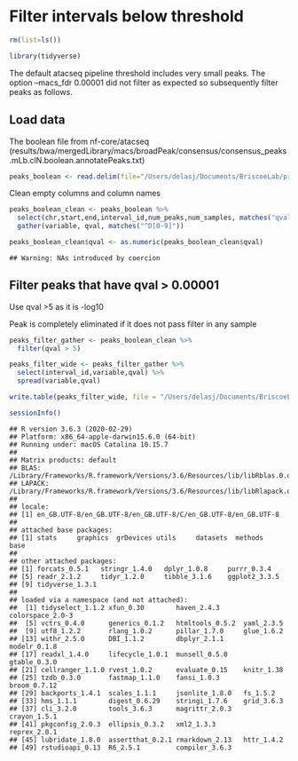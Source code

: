 Filter intervals below threshold
================

``` r
rm(list=ls())

library(tidyverse)
```

The default atacseq pipeline threshold includes very small peaks. The
option –macs\_fdr 0.00001 did not filter as expected so subsequently
filter peaks as follows.

## Load data

The boolean file from nf-core/atacseq
(results/bwa/mergedLibrary/macs/broadPeak/consensus/consensus\_peaks.mLb.clN.boolean.annotatePeaks.txt)

``` r
peaks_boolean <- read.delim(file="/Users/delasj/Documents/BriscoeLab/project_DV_ATAC_reproduce_analysis/inputs_cats-atac_1/consensus_peaks.mLb.clN.boolean.annotatePeaks.txt",header=TRUE, stringsAsFactors = FALSE)
```

Clean empty columns and column names

``` r
peaks_boolean_clean <- peaks_boolean %>%
  select(chr,start,end,interval_id,num_peaks,num_samples, matches("qval$")) %>%
  gather(variable, qval, matches("^D[0-9]"))

peaks_boolean_clean$qval <- as.numeric(peaks_boolean_clean$qval)
```

    ## Warning: NAs introduced by coercion

## Filter peaks that have qval \> 0.00001

Use qval \>5 as it is -log10

Peak is completely eliminated if it does not pass filter in any sample

``` r
peaks_filter_gather <- peaks_boolean_clean %>%
  filter(qval > 5)

peaks_filter_wide <- peaks_filter_gather %>%
  select(interval_id,variable,qval) %>%
  spread(variable,qval)

write.table(peaks_filter_wide, file = "/Users/delasj/Documents/BriscoeLab/project_DV_ATAC_reproduce_analysis/outputs_cats-atac_1/consensus_peakfdr_filtered.csv", quote = FALSE, row.names = FALSE)
```

``` r
sessionInfo()
```

    ## R version 3.6.3 (2020-02-29)
    ## Platform: x86_64-apple-darwin15.6.0 (64-bit)
    ## Running under: macOS Catalina 10.15.7
    ## 
    ## Matrix products: default
    ## BLAS:   /Library/Frameworks/R.framework/Versions/3.6/Resources/lib/libRblas.0.dylib
    ## LAPACK: /Library/Frameworks/R.framework/Versions/3.6/Resources/lib/libRlapack.dylib
    ## 
    ## locale:
    ## [1] en_GB.UTF-8/en_GB.UTF-8/en_GB.UTF-8/C/en_GB.UTF-8/en_GB.UTF-8
    ## 
    ## attached base packages:
    ## [1] stats     graphics  grDevices utils     datasets  methods   base     
    ## 
    ## other attached packages:
    ## [1] forcats_0.5.1   stringr_1.4.0   dplyr_1.0.8     purrr_0.3.4    
    ## [5] readr_2.1.2     tidyr_1.2.0     tibble_3.1.6    ggplot2_3.3.5  
    ## [9] tidyverse_1.3.1
    ## 
    ## loaded via a namespace (and not attached):
    ##  [1] tidyselect_1.1.2 xfun_0.30        haven_2.4.3      colorspace_2.0-3
    ##  [5] vctrs_0.4.0      generics_0.1.2   htmltools_0.5.2  yaml_2.3.5      
    ##  [9] utf8_1.2.2       rlang_1.0.2      pillar_1.7.0     glue_1.6.2      
    ## [13] withr_2.5.0      DBI_1.1.2        dbplyr_2.1.1     modelr_0.1.8    
    ## [17] readxl_1.4.0     lifecycle_1.0.1  munsell_0.5.0    gtable_0.3.0    
    ## [21] cellranger_1.1.0 rvest_1.0.2      evaluate_0.15    knitr_1.38      
    ## [25] tzdb_0.3.0       fastmap_1.1.0    fansi_1.0.3      broom_0.7.12    
    ## [29] backports_1.4.1  scales_1.1.1     jsonlite_1.8.0   fs_1.5.2        
    ## [33] hms_1.1.1        digest_0.6.29    stringi_1.7.6    grid_3.6.3      
    ## [37] cli_3.2.0        tools_3.6.3      magrittr_2.0.3   crayon_1.5.1    
    ## [41] pkgconfig_2.0.3  ellipsis_0.3.2   xml2_1.3.3       reprex_2.0.1    
    ## [45] lubridate_1.8.0  assertthat_0.2.1 rmarkdown_2.13   httr_1.4.2      
    ## [49] rstudioapi_0.13  R6_2.5.1         compiler_3.6.3
